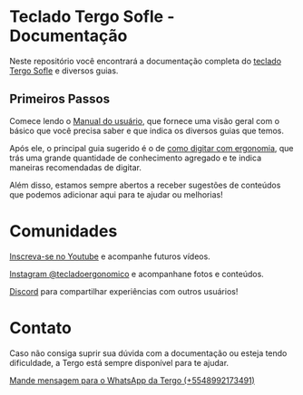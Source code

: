 # Teclado Tergo Sofle - Documentação

Neste repositório você encontrará a documentação completa do <a href="https://tecladoergonomico.com.br" target="_blank">teclado Tergo Sofle</a> e diversos guias.

## Primeiros Passos

Comece lendo o [Manual do usuário](MANUAL_DO_USUARIO.md), que fornece uma visão geral com o básico que você precisa saber e que indica os diversos guias que temos.

Após ele, o principal guia sugerido é o de [como digitar com ergonomia](./guias/COMO_DIGITAR_COM_ERGONOMIA.md), que trás uma grande quantidade de conhecimento agregado e te indica maneiras recomendadas de digitar.

Além disso, estamos sempre abertos a receber sugestões de conteúdos que podemos adicionar aqui para te ajudar ou melhorias!

# Comunidades

[Inscreva-se no Youtube](https://www.youtube.com/@tecladoergonomico?sub_confirmation=1) e acompanhe futuros vídeos.

[Instagram @tecladoergonomico](https://www.instagram.com/tecladoergonomico) e acompanhane fotos e conteúdos.

[Discord](https://discord.gg/uJwf5hnurs) para compartilhar experiências com outros usuários!

# Contato

Caso não consiga suprir sua dúvida com a documentação ou esteja tendo dificuldade, a Tergo está sempre disponível para te ajudar.

[Mande mensagem para o WhatsApp da Tergo (+5548992173491)](https://wa.me/5548992173491?text=Oi%2C+preciso+de+ajuda+em+rela%C3%A7%C3%A3o+%C3%A0+documenta%C3%A7%C3%A3o+do+teclado+Tergo.)

